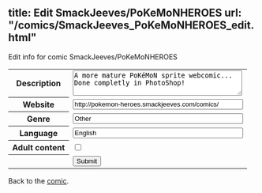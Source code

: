 title: Edit SmackJeeves/PoKeMoNHEROES
url: "/comics/SmackJeeves_PoKeMoNHEROES_edit.html"
---
Edit info for comic SmackJeeves/PoKeMoNHEROES

<form name="comic" action="http://gaepostmail.appspot.com/comic/" method="post">
<table class="comicinfo">
<tr>
<th>Description</th><td><textarea name="description" cols="40" rows="3">A more mature PoKéMoN sprite webcomic... Done completly in PhotoShop!</textarea></td>
</tr>
<tr>
<th>Website</th><td><input type="text" name="url" value="http://pokemon-heroes.smackjeeves.com/comics/" size="40"/></td>
</tr>
<tr>
<th>Genre</th><td><input type="text" name="genre" value="Other" size="40"/></td>
</tr>
<tr>
<th>Language</th><td><input type="text" name="language" value="English" size="40"/></td>
</tr>
<tr>
<th>Adult content</th><td><input type="checkbox" name="adult" value="adult" /></td>
</tr>
<tr>
<th></th><td>
<input type="hidden" name="comic" value="SmackJeeves_PoKeMoNHEROES" />
<input type="submit" name="submit" value="Submit" />
</td>
</tr>
</table>
</form>

Back to the [comic](SmackJeeves_PoKeMoNHEROES.html).
